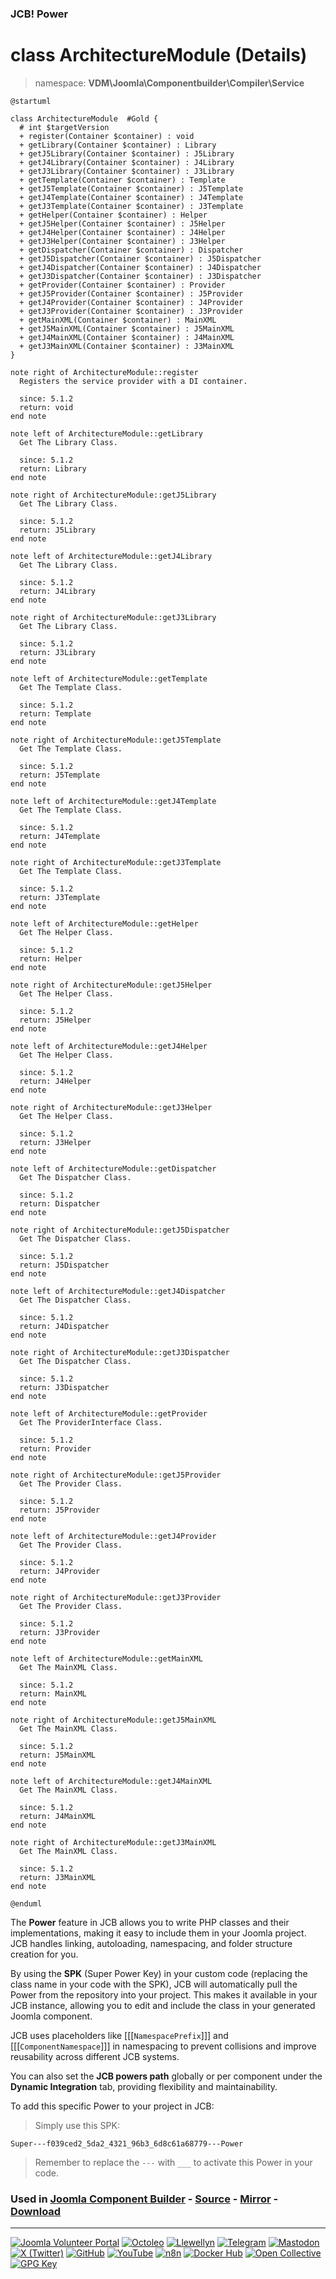 ### JCB! Power
# class ArchitectureModule (Details)
> namespace: **VDM\Joomla\Componentbuilder\Compiler\Service**

```uml
@startuml

class ArchitectureModule  #Gold {
  # int $targetVersion
  + register(Container $container) : void
  + getLibrary(Container $container) : Library
  + getJ5Library(Container $container) : J5Library
  + getJ4Library(Container $container) : J4Library
  + getJ3Library(Container $container) : J3Library
  + getTemplate(Container $container) : Template
  + getJ5Template(Container $container) : J5Template
  + getJ4Template(Container $container) : J4Template
  + getJ3Template(Container $container) : J3Template
  + getHelper(Container $container) : Helper
  + getJ5Helper(Container $container) : J5Helper
  + getJ4Helper(Container $container) : J4Helper
  + getJ3Helper(Container $container) : J3Helper
  + getDispatcher(Container $container) : Dispatcher
  + getJ5Dispatcher(Container $container) : J5Dispatcher
  + getJ4Dispatcher(Container $container) : J4Dispatcher
  + getJ3Dispatcher(Container $container) : J3Dispatcher
  + getProvider(Container $container) : Provider
  + getJ5Provider(Container $container) : J5Provider
  + getJ4Provider(Container $container) : J4Provider
  + getJ3Provider(Container $container) : J3Provider
  + getMainXML(Container $container) : MainXML
  + getJ5MainXML(Container $container) : J5MainXML
  + getJ4MainXML(Container $container) : J4MainXML
  + getJ3MainXML(Container $container) : J3MainXML
}

note right of ArchitectureModule::register
  Registers the service provider with a DI container.

  since: 5.1.2
  return: void
end note

note left of ArchitectureModule::getLibrary
  Get The Library Class.

  since: 5.1.2
  return: Library
end note

note right of ArchitectureModule::getJ5Library
  Get The Library Class.

  since: 5.1.2
  return: J5Library
end note

note left of ArchitectureModule::getJ4Library
  Get The Library Class.

  since: 5.1.2
  return: J4Library
end note

note right of ArchitectureModule::getJ3Library
  Get The Library Class.

  since: 5.1.2
  return: J3Library
end note

note left of ArchitectureModule::getTemplate
  Get The Template Class.

  since: 5.1.2
  return: Template
end note

note right of ArchitectureModule::getJ5Template
  Get The Template Class.

  since: 5.1.2
  return: J5Template
end note

note left of ArchitectureModule::getJ4Template
  Get The Template Class.

  since: 5.1.2
  return: J4Template
end note

note right of ArchitectureModule::getJ3Template
  Get The Template Class.

  since: 5.1.2
  return: J3Template
end note

note left of ArchitectureModule::getHelper
  Get The Helper Class.

  since: 5.1.2
  return: Helper
end note

note right of ArchitectureModule::getJ5Helper
  Get The Helper Class.

  since: 5.1.2
  return: J5Helper
end note

note left of ArchitectureModule::getJ4Helper
  Get The Helper Class.

  since: 5.1.2
  return: J4Helper
end note

note right of ArchitectureModule::getJ3Helper
  Get The Helper Class.

  since: 5.1.2
  return: J3Helper
end note

note left of ArchitectureModule::getDispatcher
  Get The Dispatcher Class.

  since: 5.1.2
  return: Dispatcher
end note

note right of ArchitectureModule::getJ5Dispatcher
  Get The Dispatcher Class.

  since: 5.1.2
  return: J5Dispatcher
end note

note left of ArchitectureModule::getJ4Dispatcher
  Get The Dispatcher Class.

  since: 5.1.2
  return: J4Dispatcher
end note

note right of ArchitectureModule::getJ3Dispatcher
  Get The Dispatcher Class.

  since: 5.1.2
  return: J3Dispatcher
end note

note left of ArchitectureModule::getProvider
  Get The ProviderInterface Class.

  since: 5.1.2
  return: Provider
end note

note right of ArchitectureModule::getJ5Provider
  Get The Provider Class.

  since: 5.1.2
  return: J5Provider
end note

note left of ArchitectureModule::getJ4Provider
  Get The Provider Class.

  since: 5.1.2
  return: J4Provider
end note

note right of ArchitectureModule::getJ3Provider
  Get The Provider Class.

  since: 5.1.2
  return: J3Provider
end note

note left of ArchitectureModule::getMainXML
  Get The MainXML Class.

  since: 5.1.2
  return: MainXML
end note

note right of ArchitectureModule::getJ5MainXML
  Get The MainXML Class.

  since: 5.1.2
  return: J5MainXML
end note

note left of ArchitectureModule::getJ4MainXML
  Get The MainXML Class.

  since: 5.1.2
  return: J4MainXML
end note

note right of ArchitectureModule::getJ3MainXML
  Get The MainXML Class.

  since: 5.1.2
  return: J3MainXML
end note

@enduml
```

The **Power** feature in JCB allows you to write PHP classes and their implementations,
making it easy to include them in your Joomla project. JCB handles linking, autoloading,
namespacing, and folder structure creation for you.

By using the **SPK** (Super Power Key) in your custom code (replacing the class name
in your code with the SPK), JCB will automatically pull the Power from the repository
into your project. This makes it available in your JCB instance, allowing you to edit
and include the class in your generated Joomla component.

JCB uses placeholders like [[[`NamespacePrefix`]]] and [[[`ComponentNamespace`]]] in
namespacing to prevent collisions and improve reusability across different JCB systems.

You can also set the **JCB powers path** globally or per component under the
**Dynamic Integration** tab, providing flexibility and maintainability.

To add this specific Power to your project in JCB:

> Simply use this SPK:
```
Super---f039ced2_5da2_4321_96b3_6d8c61a68779---Power
```
> Remember to replace the `---` with `___` to activate this Power in your code.

### Used in [Joomla Component Builder](https://www.joomlacomponentbuilder.com) - [Source](https://git.vdm.dev/joomla/Component-Builder) - [Mirror](https://github.com/vdm-io/Joomla-Component-Builder) - [Download](https://git.vdm.dev/joomla/pkg-component-builder/releases)

---
[![Joomla Volunteer Portal](https://img.shields.io/badge/-Joomla-gold?logo=joomla)](https://volunteers.joomla.org/joomlers/1396-llewellyn-van-der-merwe "Join Llewellyn on the Joomla Volunteer Portal: Shaping the Future Together!") [![Octoleo](https://img.shields.io/badge/-Octoleo-black?logo=linux)](https://git.vdm.dev/octoleo "--quiet") [![Llewellyn](https://img.shields.io/badge/-Llewellyn-ffffff?logo=gitea)](https://git.vdm.dev/Llewellyn "Collaborate and Innovate with Llewellyn on Git: Building a Better Code Future!") [![Telegram](https://img.shields.io/badge/-Telegram-blue?logo=telegram)](https://t.me/Joomla_component_builder "Join Llewellyn and the Community on Telegram: Building Joomla Components Together!") [![Mastodon](https://img.shields.io/badge/-Mastodon-9e9eec?logo=mastodon)](https://joomla.social/@llewellyn "Connect and Engage with Llewellyn on Joomla Social: Empowering Communities, One Post at a Time!") [![X (Twitter)](https://img.shields.io/badge/-X-black?logo=x)](https://x.com/llewellynvdm "Join the Conversation with Llewellyn on X: Where Ideas Take Flight!") [![GitHub](https://img.shields.io/badge/-GitHub-181717?logo=github)](https://github.com/Llewellynvdm "Build, Innovate, and Thrive with Llewellyn on GitHub: Turning Ideas into Impact!") [![YouTube](https://img.shields.io/badge/-YouTube-ff0000?logo=youtube)](https://www.youtube.com/@OctoYou "Explore, Learn, and Create with Llewellyn on YouTube: Your Gateway to Inspiration!") [![n8n](https://img.shields.io/badge/-n8n-black?logo=n8n)](https://n8n.io/creators/octoleo "Effortless Automation and Impactful Workflows with Llewellyn on n8n!") [![Docker Hub](https://img.shields.io/badge/-Docker-grey?logo=docker)](https://hub.docker.com/u/llewellyn "Llewellyn on Docker: Containerize Your Creativity!") [![Open Collective](https://img.shields.io/badge/-Donate-green?logo=opencollective)](https://opencollective.com/joomla-component-builder "Donate towards JCB: Help Llewellyn financially so he can continue developing this great tool!") [![GPG Key](https://img.shields.io/badge/-GPG-blue?logo=gnupg)](https://git.vdm.dev/Llewellyn/gpg "Unlock Trust and Security with Llewellyn's GPG Key: Your Gateway to Verified Connections!")